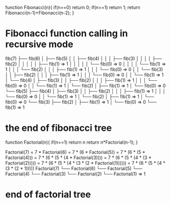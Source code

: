 
function Fibonacci(n){
    if(n==0) return 0;
    if(n==1) return 1;
    return Fibonacci(n-1)+Fibonacci(n-2);
}


# Fibonacci function calling in recursive mode
fib(7)
├── fib(6)
│   ├── fib(5)
│   │   ├── fib(4)
│   │   │   ├── fib(3)
│   │   │   │   ├── fib(2)
│   │   │   │   │   ├── fib(1) => 1
│   │   │   │   │   └── fib(0) => 0
│   │   │   │   └── fib(1) => 1
│   │   │   └── fib(2)
│   │   │       ├── fib(1) => 1
│   │   │       └── fib(0) => 0
│   │   └── fib(3)
│   │       ├── fib(2)
│   │       │   ├── fib(1) => 1
│   │       │   └── fib(0) => 0
│   │       └── fib(1) => 1
│   └── fib(4)
│       ├── fib(3)
│       │   ├── fib(2)
│       │   │   ├── fib(1) => 1
│       │   │   └── fib(0) => 0
│       │   └── fib(1) => 1
│       └── fib(2)
│           ├── fib(1) => 1
│           └── fib(0) => 0
└── fib(5)
    ├── fib(4)
    │   ├── fib(3)
    │   │   ├── fib(2)
    │   │   │   ├── fib(1) => 1
    │   │   │   └── fib(0) => 0
    │   │   └── fib(1) => 1
    │   └── fib(2)
    │       ├── fib(1) => 1
    │       └── fib(0) => 0
    └── fib(3)
        ├── fib(2)
        │   ├── fib(1) => 1
        │   └── fib(0) => 0
        └── fib(1) => 1

# the end of fibonacci tree





function Factorial(n){
    if(n==1) return n
    return n*Factorial(n-1);
}


Factorial(7)
= 7 * Factorial(6)
       = 7 * (6 * Factorial(5))
                 = 7 * (6 * (5 * Factorial(4)))
                           = 7 * (6 * (5 * (4 * Factorial(3))))
                                     = 7 * (6 * (5 * (4 * (3 * Factorial(2)))))
                                               = 7 * (6 * (5 * (4 * (3 * (2 * Factorial(1))))))
                                                         = 7 * (6 * (5 * (4 * (3 * (2 * 1)))))
Factorial(7)
└── Factorial(6)
    └── Factorial(5)
        └── Factorial(4)
            └── Factorial(3)
                └── Factorial(2)
                    └── Factorial(1) => 1

# end of factorial tree

